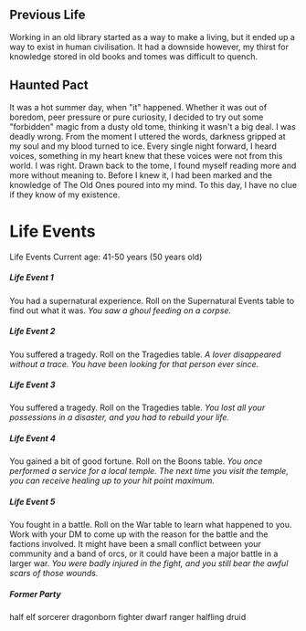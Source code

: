 ## Previous Life

Working in an old library started as a way to make a living, but it ended up a way to exist in human civilisation. 
It had a downside however, my thirst for knowledge stored in old books and tomes was difficult to quench.
## Haunted Pact
It was a hot summer day, when "it" happened. 
Whether it was out of boredom, peer pressure or pure curiosity, I decided to try out some "forbidden" magic from a dusty old tome, thinking it wasn't a big deal. 
I was deadly wrong. 
From the moment I uttered the words, darkness gripped at my soul and my blood turned to ice.  Every single night forward, I heard voices, something in my heart knew that these voices were not from this world.
I was right. Drawn back to the tome, I found myself reading more and more without meaning to.
Before I knew it, I had been marked and the knowledge of The Old Ones poured into my mind. To this day, I have no clue if they know of my existence.

# Life Events
Life Events Current age: 41-50 years (50 years old) 

##### Life Event 1 
You had a supernatural experience. Roll on the Supernatural Events table to find out what it was.
*You saw a ghoul feeding on a corpse.*
##### Life Event 2 
You suffered a tragedy. Roll on the Tragedies table. 
*A lover disappeared without a trace. You have been looking for that person ever since.*
##### Life Event 3 
You suffered a tragedy. Roll on the Tragedies table. 
*You lost all your possessions in a disaster, and you had to rebuild your life.*
##### Life Event 4 
You gained a bit of good fortune. Roll on the Boons table.
*You once performed a service for a local temple. The next time you visit the temple, you can receive healing up to your hit point maximum.*
##### Life Event 5 
You fought in a battle. Roll on the War table to learn what happened to you. Work with your DM to come up with the reason for the battle and the factions involved. It might have been a small conflict between your community and a band of orcs, or it could have been a major battle in a larger war.
*You were badly injured in the fight, and you still bear the awful scars of those wounds.*
##### Former Party
half elf sorcerer 
dragonborn fighter
dwarf ranger
halfling druid